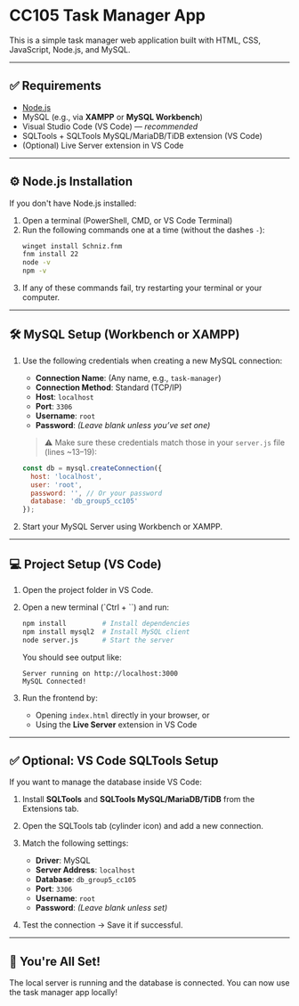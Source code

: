
# CC105 Task Manager App

This is a simple task manager web application built with HTML, CSS, JavaScript, Node.js, and MySQL.

---

## ✅ Requirements

- [Node.js](https://nodejs.org/en/download)
- MySQL (e.g., via **XAMPP** or **MySQL Workbench**)
- Visual Studio Code (VS Code) — *recommended*
- SQLTools + SQLTools MySQL/MariaDB/TiDB extension (VS Code)
- (Optional) Live Server extension in VS Code

---

## ⚙️ Node.js Installation

If you don't have Node.js installed:

1. Open a terminal (PowerShell, CMD, or VS Code Terminal)
2. Run the following commands one at a time (without the dashes `-`):
   ```bash
   winget install Schniz.fnm
   fnm install 22
   node -v
   npm -v
   ```
3. If any of these commands fail, try restarting your terminal or your computer.

---

## 🛠️ MySQL Setup (Workbench or XAMPP)

1. Use the following credentials when creating a new MySQL connection:
   - **Connection Name**: (Any name, e.g., `task-manager`)
   - **Connection Method**: Standard (TCP/IP)
   - **Host**: `localhost`
   - **Port**: `3306`
   - **Username**: `root`
   - **Password**: *(Leave blank unless you’ve set one)*

   > ⚠️ Make sure these credentials match those in your `server.js` file (lines ~13–19):
   ```js
   const db = mysql.createConnection({
     host: 'localhost',
     user: 'root',
     password: '', // Or your password
     database: 'db_group5_cc105'
   });
   ```

2. Start your MySQL Server using Workbench or XAMPP.

---

## 💻 Project Setup (VS Code)

1. Open the project folder in VS Code.

2. Open a new terminal (`Ctrl + \``) and run:

   ```bash
   npm install         # Install dependencies
   npm install mysql2  # Install MySQL client
   node server.js      # Start the server
   ```

   You should see output like:
   ```
   Server running on http://localhost:3000
   MySQL Connected!
   ```

3. Run the frontend by:
   - Opening `index.html` directly in your browser, or
   - Using the **Live Server** extension in VS Code

---

## ✅ Optional: VS Code SQLTools Setup

If you want to manage the database inside VS Code:

1. Install **SQLTools** and **SQLTools MySQL/MariaDB/TiDB** from the Extensions tab.
2. Open the SQLTools tab (cylinder icon) and add a new connection.
3. Match the following settings:
   - **Driver**: MySQL
   - **Server Address**: `localhost`
   - **Database**: `db_group5_cc105`
   - **Port**: `3306`
   - **Username**: `root`
   - **Password**: *(Leave blank unless set)*

4. Test the connection → Save it if successful.

---

## 🎉 You're All Set!

The local server is running and the database is connected. You can now use the task manager app locally!
